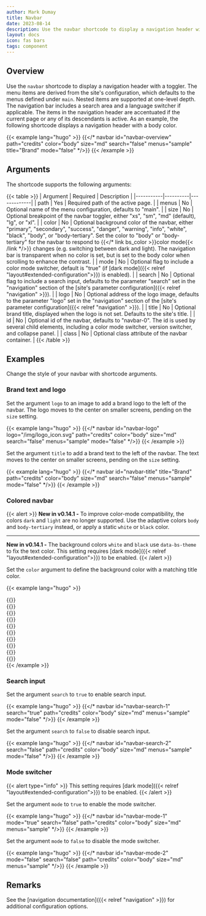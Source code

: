```yaml
---
author: Mark Dumay
title: Navbar
date: 2023-08-14
description: Use the navbar shortcode to display a navigation header with a toggler.
layout: docs
icon: fas bars
tags: component
---
```


## Overview

Use the `navbar` shortcode to display a navigation header with a toggler. The menu items are derived from the site's configuration, which defaults to the menus defined under `main`. Nested items are supported at one-level depth. The navigation bar includes a search area and a language switcher if applicable. The items in the navigation header are accentuated if the current page or any of its descendants is active. As an example, the following shortcode displays a navigation header with a body color.

<!-- markdownlint-disable MD037 -->
{{< example lang="hugo" >}}
{{</* navbar id="navbar-overview" path="credits" color="body" size="md" search="false" menus="sample" title="Brand" mode="false" */>}}
{{< /example >}}
<!-- markdownlint-enable MD037 -->

## Arguments

The shortcode supports the following arguments:

<!-- markdownlint-disable MD037 -->
{{< table >}}
| Argument  | Required | Description |
|-----------|----------|-------------|
| path      | Yes | Required path of the active page. |
| menus     | No  | Optional name of the menu configuration, defaults to "main". |
| size      | No  | Optional breakpoint of the navbar toggler, either "xs", "sm", "md" (default), "lg", or "xl". |
| color     | No  | Optional background color of the navbar, either "primary", "secondary", "success", "danger", "warning", "info", "white", "black", "body", or "body-tertiary". Set the color to "body" or "body-tertiary" for the navbar to respond to {{</* link bs_color >}}color mode{{< /link */>}} changes (e.g. switching between dark and light). The navigation bar is transparent when no color is set, but is set to the body color when scrolling to enhance the contrast. |
| mode      | No  | Optional flag to include a color mode switcher, default is "true" (if [dark mode]({{< relref "layout#extended-configuration">}}) is enabled). |
| search    | No  | Optional flag to include a search input, defaults to the parameter "search" set in the "navigation" section of the [site's parameter configuration]({{< relref "navigation" >}}). |
| logo      | No  | Optional address of the logo image, defaults to the parameter "logo" set in the "navigation" section of the [site's parameter configuration]({{< relref "navigation" >}}). |
| title     | No  | Optional brand title, displayed when the logo is not set. Defaults to the site's title. |
| id        | No  | Optional id of the navbar, defaults to "navbar-0". The id is used by several child elements, including a color mode switcher, version switcher, and collapse panel. |
| class     | No  | Optional class attribute of the navbar container. |
{{< /table >}}
<!-- markdownlint-enable MD037 -->

## Examples

Change the style of your navbar with shortcode arguments.

### Brand text and logo

Set the argument `logo` to an image to add a brand logo to the left of the navbar. The logo moves to the center on smaller screens, pending on the `size` setting.

<!-- markdownlint-disable MD037 -->
{{< example lang="hugo" >}}
{{</* navbar id="navbar-logo" logo="/img/logo_icon.svg" path="credits" color="body" size="md" search="false" menus="sample" mode="false" */>}}
{{< /example >}}
<!-- markdownlint-enable MD037 -->

Set the argument `title` to add a brand text to the left of the navbar. The text moves to the center on smaller screens, pending on the `size` setting.

<!-- markdownlint-disable MD037 -->
{{< example lang="hugo" >}}
{{</* navbar id="navbar-title" title="Brand" path="credits" color="body" size="md" search="false" menus="sample" mode="false" */>}}
{{< /example >}}
<!-- markdownlint-enable MD037 -->

### Colored navbar

{{< alert >}}
<strong>New in v0.14.1 -</strong> To improve color-mode compatibility, the colors `dark` and `light` are no longer supported. Use the adaptive colors `body` and `body-tertiary` instead, or apply a static `white` or `black` color.

---

<strong>New in v0.14.1 -</strong> The background colors `white` and `black` use `data-bs-theme` to fix the text color. This setting requires [dark mode]({{< relref "layout#extended-configuration">}}) to be enabled.
{{< /alert >}}

Set the `color` argument to define the background color with a matching title color.

<!-- markdownlint-disable MD037 -->
{{< example lang="hugo" >}}
<div class="mb-3">{{</* navbar id="navbar-color-1" path="credits" color="primary" size="sm" search="false" menus="sample" mode="false" */>}}</div>
<div class="mb-3">{{</* navbar id="navbar-color-2" path="credits" color="secondary" size="sm" search="false" menus="sample" mode="false" */>}}</div>
<div class="mb-3">{{</* navbar id="navbar-color-3" path="credits" color="success" size="sm" search="false" menus="sample" mode="false" */>}}</div>
<div class="mb-3">{{</* navbar id="navbar-color-4" path="credits" color="danger" size="sm" search="false" menus="sample" mode="false" */>}}</div>
<div class="mb-3">{{</* navbar id="navbar-color-5" path="credits" color="warning" size="sm" search="false" menus="sample" mode="false" */>}}</div>
<div class="mb-3">{{</* navbar id="navbar-color-6" path="credits" color="info" size="sm" search="false" menus="sample" mode="false" */>}}</div>
<div class="mb-3">{{</* navbar id="navbar-color-7" path="credits" color="white" size="sm" search="false" menus="sample" mode="false" */>}}</div>
<div class="mb-3">{{</* navbar id="navbar-color-8" path="credits" color="black" size="sm" search="false" menus="sample" mode="false" */>}}</div>
<div class="mb-3">{{</* navbar id="navbar-color-9" path="credits" color="body" size="sm" search="false" menus="sample" mode="false" */>}}</div>
<div class="mb-3">{{</* navbar id="navbar-color-10" path="credits" color="body-tertiary" size="sm" search="false" menus="sample" mode="false" */>}}</div>
{{< /example >}}
<!-- markdownlint-enable MD037 -->

### Search input

Set the argument `search` to `true` to enable search input.

<!-- markdownlint-disable MD037 -->
{{< example lang="hugo" >}}
{{</* navbar id="navbar-search-1" search="true" path="credits" color="body" size="md" menus="sample" mode="false" */>}}
{{< /example >}}
<!-- markdownlint-enable MD037 -->

Set the argument `search` to `false` to disable search input.

<!-- markdownlint-disable MD037 -->
{{< example lang="hugo" >}}
{{</* navbar id="navbar-search-2" search="false" path="credits" color="body" size="md" menus="sample" mode="false" */>}}
{{< /example >}}
<!-- markdownlint-enable MD037 -->

### Mode switcher

{{< alert type="info" >}}
This setting requires [dark mode]({{< relref "layout#extended-configuration">}}) to be enabled.
{{< /alert >}}

Set the argument `mode` to `true` to enable the mode switcher.

<!-- markdownlint-disable MD037 -->
{{< example lang="hugo" >}}
{{</* navbar id="navbar-mode-1" mode="true" search="false" path="credits" color="body" size="md" menus="sample" */>}}
{{< /example >}}
<!-- markdownlint-enable MD037 -->

Set the argument `mode` to `false` to disable the mode switcher.

<!-- markdownlint-disable MD037 -->
{{< example lang="hugo" >}}
{{</* navbar id="navbar-mode-2" mode="false" search="false" path="credits" color="body" size="md" menus="sample" */>}}
{{< /example >}}
<!-- markdownlint-enable MD037 -->

## Remarks

See the [navigation documentation]({{< relref "navigation" >}}) for additional configuration options.
